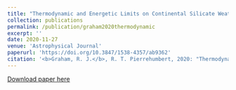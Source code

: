 ```yaml
---
title: "Thermodynamic and Energetic Limits on Continental Silicate Weathering Strongly Impact the Climate and Habitability of Wet, Rocky Worlds"
collection: publications
permalink: /publication/graham2020thermodynamic
excerpt: ''
date: 2020-11-27
venue: 'Astrophysical Journal'
paperurl: 'https://doi.org/10.3847/1538-4357/ab9362'
citation: '<b>Graham, R. J.</b>, R. T. Pierrehumbert, 2020: "Thermodynamic and Energetic Limits on Continental Silicate Weathering Strongly Impact the Climate and Habitability of Wet, Rocky Worlds", <i>Astrophysical Journal</i>, 10.3847/1538-4357/ab9362.'
---
```

[Download paper here](http://arejaygraham.github.io/files/graham2020thermodynamic.pdf)

